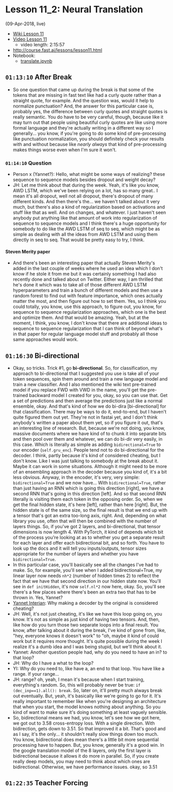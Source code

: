 # Lesson 11_2:  Neural Translation

(09-Apr-2018, live)  

- [Wiki Lesson 11](http://forums.fast.ai/t/part-2-lesson-11-wiki/14699)
- [Video Lesson 11](https://www.youtube.com/watch?v=tY0n9OT5_nA&feature=youtu.be) 
  - video length:  2:15:57
- http://course.fast.ai/lessons/lesson11.html
- Notebook:  
   * [translate.ipynb](https://github.com/fastai/fastai/blob/master/courses/dl2/translate.ipynb)
   
## `01:13:10` After Break
- So one question that came up during the break is that some of the tokens that are missing in fast text like had a curly quote rather than a straight quote, for example.  And the question was, would it help to normalize punctuation?  And, the answer for this particular case is, probably yes, the difference between curly quotes and straight quotes is really semantic.  You do have to be very careful, though, because like it may turn out that people using beautiful curly quotes are like using more formal language and they're actually writing in a different way so I generally... you know, if you're going to do some kind of pre-processing like punctuation normalization, you should definitely check your results with and without because like *nearly always* that kind of pre-processing makes things worse even when I'm sure it won't.

### `01:14:10`  Question
- Person x (Yannet?):  Hello, what might be some ways of realizing? these sequence to sequence models besides dropout and weight decay?
- JH:  Let me think about that during the week. Yeah, it's like you know, AWD LSTM, which we've been relying on a lot, has so many great.. I mean it's all dropout, well not all dropout,  there's dropout of many different kinds. And then there's the... we haven't talked about it very much, but there's also a kind of regularization based on activations and stuff like that as well.  And on changes, and whatever.  I just haven't seen anybody put anything like that amount of work into regularization of sequence to sequence models and I think there's a huge opportunity for somebody to do like the AWD LSTM of seq to seq, which might be as simple as dealing with all the ideas from AWD LSTM and using them directly in seq to seq.  That would be pretty easy to try, I think.  

#### Steven Merity paper
- And there's been an interesting paper that actually Steven Merity's added in the last couple of weeks where he used an idea which I don't know if he stole it from me but it was certainly something I had also recently done and talked about on Twitter.  Either way, I am thrilled that he's done it which was to take all of those different AWD LSTM hyperparameters and train a bunch of different models and then use a random forest to find out with feature importance, which ones actually matter the most, and then figure out how to set them. Yes, so I think you could totally, you know, use this approach, to figure out, you know, for sequence to sequence regularization approaches, which one is the best and optimize them.  And that would be amazing. Yeah, but at the moment, I think, you know, I don't know that there are additional ideas to sequence to sequence regularization that I can think of beyond what's in that paper for regular language model stuff and probably all those same approaches would work.

## `01:16:30` Bi-directional
- Okay, so tricks.  Trick #1, go **bi-directional**.  So, for classification, my approach to bi-directional that I suggested you use is take all of your token sequences, spin them around and train a new language model and train a new classifier. And I also mentioned the wiki text pre-trained model if you replace FWD with VWD in the name, you'll get the pre-trained backward model I created for you, okay, so you can use that.  Get a set of predictions and then average the predictions just like a normal ensemble, okay.  And that's kind of how we do bi-dira [bi-directional] for that classification.  There may be ways to do it, end-to-end, but I haven't quite figured them out yet.  They're not in fastai yet, and I don't think anybody's written a paper about them yet, so if you figure it out, that's an interesting line of research.  But, because we're not doing, you know, massive documents where we have kind of to chunk it into separate bits and then pool over them and whatever, we can do bi-dir very easily, in this case.  Which is literally as simple as adding `bidirectional=True` to our encoder (`self.gru_enc`).  People tend not to do bi-directional for the decoder.  I think, partly because it's kind of considered cheating, but I don't know.  Like I was just talking to somebody at the break about it.  Maybe it can work in some situations.  Although it might need to be more of an ensembling approach in the decoder because you kind of, it's a bit less obvious.  Anyway, in the encoder, it's very, very simple:  `bidirectional=True` and we now have... With `bidirectional=True`, rather than just having an RNN which is going this direction [right], we have a second RNN that's going in this direction [left].  And so that second RNN literally is visiting them each token in the opposing order.  So, when we get the final hidden state, it's here [left], rather than here [right].  But, the hidden state is of the same size, so the final result is that we end up with a tensor that's got an extra too-long axis, right.  And, depending on what library you use, often that will then be combined with the number of layers things.  So, if you've got 2 layers, and bi-directional, that tensor dimensions is now length 4.  With PyTorch, it kind of depends which bit of the process you're looking at as to whether you get a separate result for each layer and offer each bidirectional bit, and so forth.  You have to look up the docs and it will tell you inputs/outputs, tensor sizes appropriate for the number of layers and whether you have `bidirectional=True`.
- In this particular case, you'll basically see all the changes I've had to make.  So, for example, you'll see when I added bidirectional=True, my linear layer now needs `nh*2` (number of hidden times 2) to reflect the fact that we have that second direction in our hidden state now.  You'll see in `def initHidden`, it's now  `self.nl*2` now here, okay. So, you'll see there's a few places where there's been an extra two that has to be thrown in.  Yes, Yannet?
- [Yannet Interian](https://www.linkedin.com/in/interian/): Why making a decoder by the original is considered cheating?  
- JH:  Well, it's not just cheating, it's like we have this loop going on, you know.  It's not as simple as just kind of having two tensors.  And, then, like how do you turn those two separate loops into a final result.  You know, after talking about it during the break, I've kind of gone from, like, "hey, everyone knows it doesn't work" to "oh, maybe it kind of could work but it requires more thought.  It's quite possible during the week I realize it's a dumb idea and I was being stupid, but we'll think about it.
- Yannet:  Another question people had, why do you need to have an in? to that loop?
- JH:  Why do I have a what to the loop?
- YI:  Why do you need to, like have a, an end to that loop.  You have like a range.  If your range...
- JH:  range? oh, yeah, I mean it's because when I start training, everything's random.  So, this will probably never be true:  `if (dec_inp==1).all(): break`. So, later on, it'll pretty much always break out eventually.  But, yeah, it's basically like we're going to go for it.  It's really important to remember like when you're designing an architecture that when you start, the model knows nothing about anything.  So you kind of want to make sure it's doing something at least vaguely sensible.
- So, bidirectional means we had, you know, let's see how we got here, we got out to 3.58 cross-entropy loss.  With a single direction.  With bidirection, gets down to 3.51. So that improved it a bit.  That's good and as I say, it's the only... it shouldn't really slow things down too much.  You know, bidirectional does mean there's a little bit more sequential processing have to happen.  But, you know, generally it's a good win.  In the google translation model of the 8 layers, only the first layer is bidirectional because it allows it do more in parallel. So, if you create really deep models, you may need to think about which ones are bidirectional.  Otherwise, we have performance issues. okay, so 3.51

## `01:22:35` Teacher Forcing
